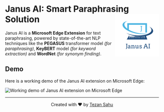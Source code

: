 # Janus AI: Smart Paraphrasing Solution <img src='extension/assets/icons/icon.png' align="right" height="139" />

Janus AI is a **Microsoft Edge Extension** for text paraphrasing, powered by state-of-the-art NLP techniques like the **PEGASUS** transformer model _(for paraphrasing)_, **KeyBERT** model _(for keyword extraction)_ and **WordNet** _(for synonym finding)_.

## Demo

Here is a working demo of the Janus AI extension on Microsoft Edge:

![Working demo of Janus AI extension on Microsoft Edge](./janus_ai.gif)

***

<p align="center">Created with ❤️ by <a href="https://www.linkedin.com/in/tezan-sahu/">Tezan Sahu</a></p>

